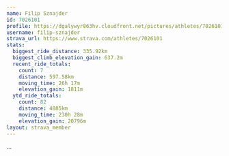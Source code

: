 ```yaml
---
name: Filip Sznajder
id: 7026101
profile: https://dgalywyr863hv.cloudfront.net/pictures/athletes/7026101/2123836/17/large.jpg
username: filip-sznajder
strava_url: https://www.strava.com/athletes/7026101
stats:
  biggest_ride_distance: 335.92km
  biggest_climb_elevation_gain: 637.2m
  recent_ride_totals:
    count: 7
    distance: 597.58km
    moving_time: 26h 17m
    elevation_gain: 1811m
  ytd_ride_totals:
    count: 82
    distance: 4885km
    moving_time: 230h 28m
    elevation_gain: 20796m
layout: strava_member
--- 
```

...
